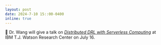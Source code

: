 ```yaml
---
layout: post
date: 2024-7-10 15::00-0400
inline: true
---
```


:calendar: Dr. Wang will give a talk on _[Distributed DRL with Serverless Computing](./projects/6_project/)_ at IBM T.J. Watson Research Center on July 16. 